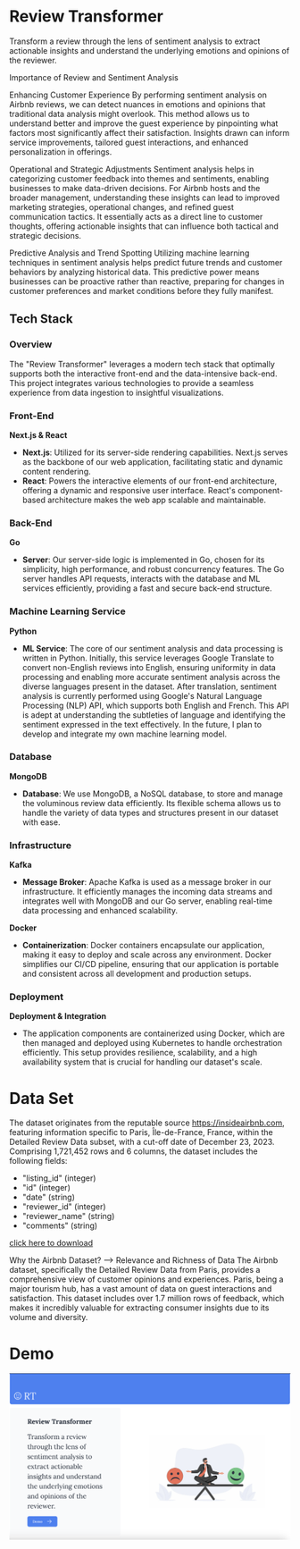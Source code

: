 # Review Transformer
Transform a review through the lens of sentiment analysis to extract actionable insights and understand the underlying emotions and opinions of the reviewer.

Importance of Review and Sentiment Analysis

Enhancing Customer Experience
By performing sentiment analysis on Airbnb reviews, we can detect nuances in emotions and opinions that traditional data analysis might overlook. This method allows us to understand better and improve the guest experience by pinpointing what factors most significantly affect their satisfaction. Insights drawn can inform service improvements, tailored guest interactions, and enhanced personalization in offerings.

Operational and Strategic Adjustments
Sentiment analysis helps in categorizing customer feedback into themes and sentiments, enabling businesses to make data-driven decisions. For Airbnb hosts and the broader management, understanding these insights can lead to improved marketing strategies, operational changes, and refined guest communication tactics. It essentially acts as a direct line to customer thoughts, offering actionable insights that can influence both tactical and strategic decisions.

Predictive Analysis and Trend Spotting
Utilizing machine learning techniques in sentiment analysis helps predict future trends and customer behaviors by analyzing historical data. This predictive power means businesses can be proactive rather than reactive, preparing for changes in customer preferences and market conditions before they fully manifest.

## Tech Stack

### Overview
The "Review Transformer" leverages a modern tech stack that optimally supports both the interactive front-end and the data-intensive back-end. This project integrates various technologies to provide a seamless experience from data ingestion to insightful visualizations.

### Front-End

**Next.js & React**
- **Next.js**: Utilized for its server-side rendering capabilities. Next.js serves as the backbone of our web application, facilitating static and dynamic content rendering.
- **React**: Powers the interactive elements of our front-end architecture, offering a dynamic and responsive user interface. React's component-based architecture makes the web app scalable and maintainable.

### Back-End

**Go**
- **Server**: Our server-side logic is implemented in Go, chosen for its simplicity, high performance, and robust concurrency features. The Go server handles API requests, interacts with the database and ML services efficiently, providing a fast and secure back-end structure.

### Machine Learning Service

**Python**
- **ML Service**: The core of our sentiment analysis and data processing is written in Python. Initially, this service leverages Google Translate to convert non-English reviews into English, ensuring uniformity in data processing and enabling more accurate sentiment analysis across the diverse languages present in the dataset. After translation, sentiment analysis is currently performed using Google's Natural Language Processing (NLP) API, which supports both English and French. This API is adept at understanding the subtleties of language and identifying the sentiment expressed in the text effectively. In the future, I plan to develop and integrate my own machine learning model.

### Database

**MongoDB**
- **Database**: We use MongoDB, a NoSQL database, to store and manage the voluminous review data efficiently. Its flexible schema allows us to handle the variety of data types and structures present in our dataset with ease.

### Infrastructure

**Kafka**
- **Message Broker**: Apache Kafka is used as a message broker in our infrastructure. It efficiently manages the incoming data streams and integrates well with MongoDB and our Go server, enabling real-time data processing and enhanced scalability.

**Docker**
- **Containerization**: Docker containers encapsulate our application, making it easy to deploy and scale across any environment. Docker simplifies our CI/CD pipeline, ensuring that our application is portable and consistent across all development and production setups.

### Deployment

**Deployment & Integration**
- The application components are containerized using Docker, which are then managed and deployed using Kubernetes to handle orchestration efficiently. This setup provides resilience, scalability, and a high availability system that is crucial for handling our dataset's scale.

# Data Set
The dataset originates from the reputable source https://insideairbnb.com, featuring information specific to Paris, Île-de-France, France, within the Detailed Review Data subset, with a cut-off date of December 23, 2023. Comprising 1,721,452 rows and 6 columns, the dataset includes the following fields:

- "listing_id" (integer)
- "id" (integer)
- "date" (string)
- "reviewer_id" (integer)
- "reviewer_name" (string)
- "comments" (string)

[click here to download](https://drive.google.com/file/d/1OxUAJLst3Np9J3q7xpBVkU2Z4zxfiLfJ/view?usp=share_link)

Why the Airbnb Dataset? --> Relevance and Richness of Data
The Airbnb dataset, specifically the Detailed Review Data from Paris, provides a comprehensive view of customer opinions and experiences. Paris, being a major tourism hub, has a vast amount of data on guest interactions and satisfaction. This dataset includes over 1.7 million rows of feedback, which makes it incredibly valuable for extracting consumer insights due to its volume and diversity.

# Demo
[![Watch the video](./nextjs-server/public/Thumbnail.png)](https://youtu.be/7CqVFBYPufA)


